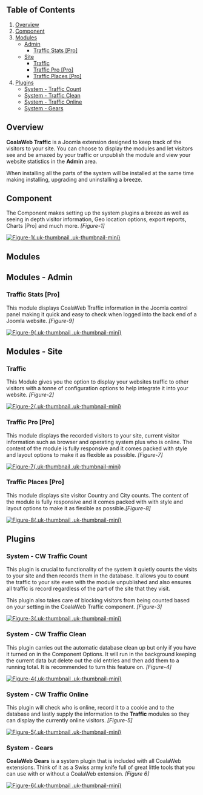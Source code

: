 ## Table of Contents
1.  [Overview](#overview)
2.  [Component](#component)
3.  [Modules](#modules)
    - [Admin](#modules-admin)
        -   [Traffic Stats \[Pro\]](#mod-traffic-stats)
    - [Site](#modules-site)
        -   [Traffic](#mod-traffic)
        -   [Traffic Pro \[Pro\]](#mod-traffic-pro)
        -   [Traffic Places \[Pro\]](#mod-traffic-places)
4.  [Plugins](#plugins)
    -   [System - Traffic Count](#plg-count)
    -   [System - Traffic Clean](#plg-clean)
    -   [System - Traffic Online](#plg-online)
    -   [System - Gears](#plg-gears)

## <a class="doc-top"  name="overview"></a>Overview

**CoalaWeb Traffic** is a Joomla extension designed to keep track of the visitors to your site. You can choose to display the modules and let visitors see and be amazed by your traffic or unpublish the module and view your website statistics in the **Admin** area.

<div class="uk-alert">When installing all the parts of the system will be installed at the same time making installing, upgrading and uninstalling a breeze.</div>

## <a name="component"></a>Component

The Component makes setting up the system plugins a breeze as well as seeing in depth visitor information, Geo location options, export reports, Charts \[Pro\] and much more. *\[Figure-1\]*

<a data-lightbox="on" href="https://d1tgoab1lhw0tx.cloudfront.net/images/docs/joomla-extensions/traffic/system-parts/traffic-component.png">![Figure-1](https://d1tgoab1lhw0tx.cloudfront.net/images/docs/joomla-extensions/traffic/system-parts/traffic-component.png "Figure-1"){.uk-thumbnail .uk-thumbnail-mini}</a>

## <a name="modules"></a>Modules

## <a name="modules-admin"></a>Modules - Admin

### <a name="mod-traffic-stats"></a>Traffic Stats \[Pro\]

This module displays CoalaWeb Traffic information in the Joomla control panel making it quick and easy to check when logged into the back end of a Joomla website. *\[Figure-9\]*

<a data-lightbox="on" href="https://d1tgoab1lhw0tx.cloudfront.net/images/docs/joomla-extensions/traffic/system-parts/traffic-module-stats.png">![Figure-9](https://d1tgoab1lhw0tx.cloudfront.net/images/docs/joomla-extensions/traffic/system-parts/traffic-module-stats.png "Figure-9"){.uk-thumbnail .uk-thumbnail-mini}</a>

## <a name="modules-site"></a>Modules - Site

### <a name="mod-traffic"></a>Traffic

This Module gives you the option to display your websites traffic to other visitors with a tonne of configuration options to help integrate it into your website. *\[Figure-2\]*

<a data-lightbox="on" href="https://d1tgoab1lhw0tx.cloudfront.net/images/docs/joomla-extensions/traffic/system-parts/traffic-module.png">![Figure-2](https://d1tgoab1lhw0tx.cloudfront.net/images/docs/joomla-extensions/traffic/system-parts/traffic-module.png "Figure-2"){.uk-thumbnail .uk-thumbnail-mini}</a>

### <a name="mod-traffic-pro"></a>Traffic Pro \[Pro\]

This module displays the recorded visitors to your site, current visitor information such as browser and operating system plus who is online. The content of the module is fully responsive and it comes packed with style and layout options to make it as flexible as possible. *\[Figure-7\]*

<a data-lightbox="on" href="https://d1tgoab1lhw0tx.cloudfront.net/images/docs/joomla-extensions/traffic/system-parts/traffic-pro-module.png">![Figure-7](https://d1tgoab1lhw0tx.cloudfront.net/images/docs/joomla-extensions/traffic/system-parts/traffic-pro-module.png "Figure-7"){.uk-thumbnail .uk-thumbnail-mini}</a>

### <a name="mod-traffic-places"></a>Traffic Places \[Pro\]

This module displays site visitor Country and City counts. The content of the module is fully responsive and it comes packed with with style and layout options to make it as flexible as possible.*\[Figure-8\]*

<a data-lightbox="on" href="https://d1tgoab1lhw0tx.cloudfront.net/images/docs/joomla-extensions/traffic/system-parts/traffic-module-places.png">![Figure-8](https://d1tgoab1lhw0tx.cloudfront.net/images/docs/joomla-extensions/traffic/system-parts/traffic-module-places.png "Figure-8"){.uk-thumbnail .uk-thumbnail-mini}</a>

## <a name="plugins"></a>Plugins

### <a name="plg-count"></a>System - CW Traffic Count

This plugin is crucial to functionality of the system it quietly counts the visits to your site and then records them in the database. It allows you to count the traffic to your site even with the module unpublished and also ensures all traffic is record regardless of the part of the site that they visit.

This plugin also takes care of blocking visitors from being counted based on your setting in the CoalaWeb Traffic component. *\[Figure-3\]*

<a data-lightbox="on" href="https://d1tgoab1lhw0tx.cloudfront.net/images/docs/joomla-extensions/traffic/system-parts/traffic-plg-count.png">![Figure-3](https://d1tgoab1lhw0tx.cloudfront.net/images/docs/joomla-extensions/traffic/system-parts/traffic-plg-count.png "Figure-3"){.uk-thumbnail .uk-thumbnail-mini}</a>

### <a name="plg-clean"></a>System - CW Traffic Clean

This plugin carries out the automatic database clean up but only if you have it turned on in the Component Options. It will run in the background keeping the current data but delete out the old entries and then add them to a running total. It is recommended to turn this feature on. *\[Figure-4\]*

<a data-lightbox="on" href="https://d1tgoab1lhw0tx.cloudfront.net/images/docs/joomla-extensions/traffic/system-parts/traffic-plg-clean.png">![Figure-4](https://d1tgoab1lhw0tx.cloudfront.net/images/docs/joomla-extensions/traffic/system-parts/traffic-plg-clean.png "Figure-4"){.uk-thumbnail .uk-thumbnail-mini}</a>

### <a name="plg-online"></a>System - CW Traffic Online

This plugin will check who is online, record it to a cookie and to the database and lastly supply the information to the **Traffic** modules so they can display the currently online visitors. *\[Figure-5\]*

<a data-lightbox="on" href="https://d1tgoab1lhw0tx.cloudfront.net/images/docs/joomla-extensions/traffic/system-parts/traffic-plg-online.png">![Figure-5](https://d1tgoab1lhw0tx.cloudfront.net/images/docs/joomla-extensions/traffic/system-parts/traffic-plg-online.png "Figure-5"){.uk-thumbnail .uk-thumbnail-mini}</a>

### <a name="plg-gears"></a>System - Gears

**CoalaWeb Gears** is a system plugin that is included with all CoalaWeb extensions. Think of it as a Swiss army knife full of great little tools that you can use with or without a CoalaWeb extension. *\[Figure 6\]*

<a data-lightbox="on" href="https://d1tgoab1lhw0tx.cloudfront.net/images/docs/joomla-extensions/gears/cw-gears.png">![Figure-6](https://d1tgoab1lhw0tx.cloudfront.net/images/docs/joomla-extensions/gears/cw-gears.png "Figure-6"){.uk-thumbnail .uk-thumbnail-mini}</a>
